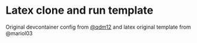 # Latex clone and run template

Original devcontainer config from [@qdm12](https://github.com/qdm12/latexdevcontainer) and latex original template from @mariol03